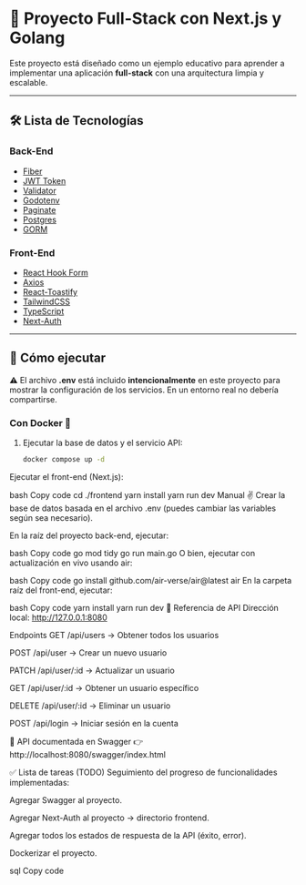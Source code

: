 # 🚨 Proyecto Full-Stack con Next.js y Golang

Este proyecto está diseñado como un ejemplo educativo para aprender a implementar una aplicación **full-stack** con una arquitectura limpia y escalable.

---

## 🛠️ Lista de Tecnologías

### Back-End
- [Fiber](https://gofiber.io/)  
- [JWT Token](https://jwt.io/)  
- [Validator](https://github.com/go-playground/validator)  
- [Godotenv](https://github.com/joho/godotenv)  
- [Paginate](https://github.com/morkid/paginate)  
- [Postgres](https://www.postgresql.org/)  
- [GORM](https://gorm.io/)  

### Front-End
- [React Hook Form](https://react-hook-form.com/)  
- [Axios](https://axios-http.com/)  
- [React-Toastify](https://fkhadra.github.io/react-toastify/introduction)  
- [TailwindCSS](https://tailwindcss.com/)  
- [TypeScript](https://www.typescriptlang.org/)  
- [Next-Auth](https://next-auth.js.org/)  

---

## 🚀 Cómo ejecutar

⚠️ El archivo **.env** está incluido **intencionalmente** en este proyecto para mostrar la configuración de los servicios. En un entorno real no debería compartirse.

### Con Docker 🐳
1. Ejecutar la base de datos y el servicio API:
   ```bash
   docker compose up -d
Ejecutar el front-end (Next.js):

bash
Copy code
cd ./frontend
yarn install
yarn run dev
Manual ✌️
Crear la base de datos basada en el archivo .env (puedes cambiar las variables según sea necesario).

En la raíz del proyecto back-end, ejecutar:

bash
Copy code
go mod tidy
go run main.go
O bien, ejecutar con actualización en vivo usando air:

bash
Copy code
go install github.com/air-verse/air@latest
air
En la carpeta raíz del front-end, ejecutar:

bash
Copy code
yarn install
yarn run dev
📡 Referencia de API
Dirección local: http://127.0.0.1:8080

Endpoints
GET /api/users → Obtener todos los usuarios

POST /api/user → Crear un nuevo usuario

PATCH /api/user/:id → Actualizar un usuario

GET /api/user/:id → Obtener un usuario específico

DELETE /api/user/:id → Eliminar un usuario

POST /api/login → Iniciar sesión en la cuenta

📑 API documentada en Swagger 👉 http://localhost:8080/swagger/index.html

✅ Lista de tareas (TODO)
Seguimiento del progreso de funcionalidades implementadas:

 Agregar Swagger al proyecto.

 Agregar Next-Auth al proyecto → directorio frontend.

 Agregar todos los estados de respuesta de la API (éxito, error).

 Dockerizar el proyecto.

sql
Copy code

